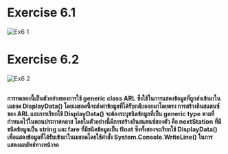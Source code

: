 # Exercise 6.1
![Ex6 1](https://github.com/65030179179Pattarapon/03376836-OOP-2566-Lab-14/assets/144198506/9cc9c98c-fb7b-4417-a879-37ae5f121f14)

# Exercise 6.2
![Ex6 2](https://github.com/65030179179Pattarapon/03376836-OOP-2566-Lab-14/assets/144198506/3bebbbb7-36a3-40c5-8174-932eee6b09e1)

##
#### การทดลองนี้เป็นตัวอย่างของการใช้ generic class ARL<T> ซึ่งใช้ในการแสดงข้อมูลที่ถูกส่งเข้ามาในเมธอด DisplayData() โดยเมธอดนี้จะส่งค่าข้อมูลที่ได้รับกลับออกมาโดยตรง การสร้างอินสแตนซ์ของ ARL และการเรียกใช้ DisplayData() จะต้องระบุชนิดข้อมูลที่เป็น generic type ตามที่กำหนดไว้ในตอนประกาศคลาส โดยในตัวอย่างนี้มีการสร้างอินสแตนซ์สองตัว คือ nextStation ที่มีชนิดข้อมูลเป็น string และ fare ที่มีชนิดข้อมูลเป็น float ซึ่งทั้งสองจะเรียกใช้ DisplayData() เพื่อแสดงข้อมูลที่ได้รับเข้ามาในเมธอดโดยใช้คำสั่ง System.Console.WriteLine() ในการแสดงผลลัพธ์ทางหน้าจอ
